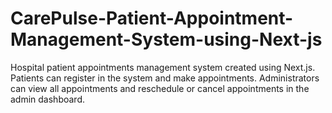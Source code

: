 # CarePulse-Patient-Appointment-Management-System-using-Next-js
Hospital patient appointments management system created using Next.js. Patients can register in the system and make appointments. Administrators can view all appointments and reschedule or cancel appointments in the admin dashboard.
